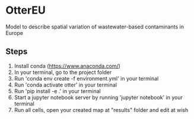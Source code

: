 # OtterEU
 Model to describe spatial variation of wastewater-based contaminants in Europe 

## Steps
1. Install conda (https://www.anaconda.com/)
2. In your terminal, go to the project folder
3. Run 'conda env create -f environment.yml' in your terminal
4. Run 'conda activate otter' in your terminal
5. Run 'pip install -e .' in your terminal
5. Start a jupyter notebook server by running 'jupyter notebook' in your terminal
6. Run all cells, open your created map at "results" folder and edit at wish

